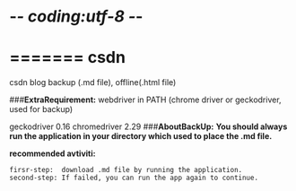 # -*- coding:utf-8 -*-

=======
csdn
=======

csdn blog backup (.md file), offline(.html file)

###**ExtraRequirement:** 
webdriver in PATH (chrome driver or geckodriver, used for backup)

geckodriver 0.16
chromedriver 2.29
###**AboutBackUp:**
**You should always run the application in your directory 
which used to place the .md file.**

**recommended avtiviti:**

    firsr-step:  download .md file by running the application.
    second-step: If failed, you can run the app again to continue.
